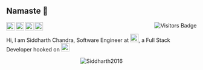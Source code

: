 ## Namaste :pray:

<a href="https://www.linkedin.com/in/siddharth-chandra1/">
  <img align="left" alt="Siddharth's LinkedIn" width="22px" src="https://cdn.jsdelivr.net/npm/simple-icons@v3/icons/linkedin.svg" />
</a>
<a href="https://www.hackerearth.com/@chandraji">
  <img align="left" alt="Siddharth's HackerEarth" width="22px" src="https://cdn.jsdelivr.net/npm/simple-icons@3.8.0/icons/hackerearth.svg" />
</a>
<a href="https://www.hackerrank.com/siddharthchandr1">
  <img align="left" alt="Siddharth's HackerRank" width="22px" src="https://cdn.jsdelivr.net/npm/simple-icons@3.8.0/icons/hackerrank.svg" />
</a>
<a href="https://siddharth2016.github.io/">
  <img align="left" alt="Siddharth's GitHub" width="22px" src="https://cdn.jsdelivr.net/npm/simple-icons@3.8.0/icons/github.svg" />
</a>

<p align="right"> <img alt="Visitors Badge" href="https://visitor-badge.glitch.me/badge?page_id=siddharth2016.siddharth2016"/></p>

Hi, I am Siddharth Chandra, Software Engineer at <img alt="BOfA Icon" width="22px" src="https://icons.iconarchive.com/icons/chrisbanks2/cold-fusion-hd/96/bank-of-america-icon.png"/>,  a Full Stack Developer hooked on <img alt="Python Icon" width="22px" src="https://cdn.jsdelivr.net/npm/simple-icons@3.8.0/icons/python.svg" />


<p align="center"> <img src="https://github-readme-stats.vercel.app/api?username=siddharth2016&theme=vision-friendly-dark&show_icons=true&count_private=true" alt="Siddharth2016" />
